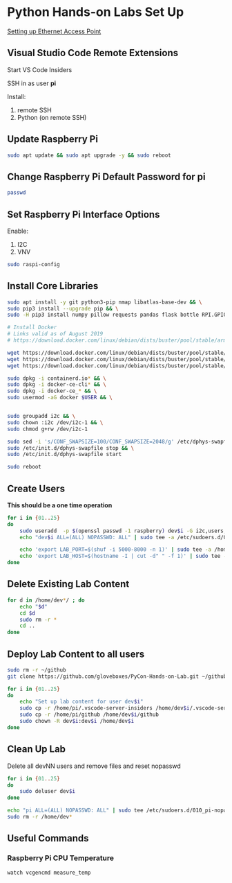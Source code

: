 # Python Hands-on Labs Set Up

[Setting up Ethernet Access Point](wifirouter.md)

## Visual Studio Code Remote Extensions

Start VS Code Insiders

SSH in as user **pi**

Install:

1. remote SSH
2. Python (on remote SSH)

## Update Raspberry Pi

```bash
sudo apt update && sudo apt upgrade -y && sudo reboot
```

## Change Raspberry Pi Default Password for pi

```bash
passwd
```

## Set Raspberry Pi Interface Options

Enable:

1. I2C
1. VNV

```bash
sudo raspi-config
```

## Install Core Libraries

```bash
sudo apt install -y git python3-pip nmap libatlas-base-dev && \
sudo pip3 install --upgrade pip && \
sudo -H pip3 install numpy pillow requests pandas flask bottle RPI.GPIO adafruit-blinka adafruit-circuitpython-bme280 adafruit-circuitpython-sht31d paho-mqtt autopep8 pylint

# Install Docker
# Links valid as of August 2019
# https://download.docker.com/linux/debian/dists/buster/pool/stable/armhf

wget https://download.docker.com/linux/debian/dists/buster/pool/stable/armhf/containerd.io_1.2.6-3_armhf.deb
wget https://download.docker.com/linux/debian/dists/buster/pool/stable/armhf/docker-ce-cli_19.03.1~3-0~debian-buster_armhf.deb
wget https://download.docker.com/linux/debian/dists/buster/pool/stable/armhf/docker-ce_19.03.1~3-0~debian-buster_armhf.deb

sudo dpkg -i containerd.io* && \
sudo dpkg -i docker-ce-cli* && \
sudo dpkg -i docker-ce_* && \
sudo usermod -aG docker $USER && \


sudo groupadd i2c && \
sudo chown :i2c /dev/i2c-1 && \
sudo chmod g+rw /dev/i2c-1

sudo sed -i 's/CONF_SWAPSIZE=100/CONF_SWAPSIZE=2048/g' /etc/dphys-swapfile && \
sudo /etc/init.d/dphys-swapfile stop && \
sudo /etc/init.d/dphys-swapfile start

sudo reboot
```

## Create Users

**This should be a one time operation**

```bash
for i in {01..25}
do
    sudo useradd  -p $(openssl passwd -1 raspberry) dev$i -G i2c,users,docker -m
    echo "dev$i ALL=(ALL) NOPASSWD: ALL" | sudo tee -a /etc/sudoers.d/010_pi-nopasswd

    echo 'export LAB_PORT=$(shuf -i 5000-8000 -n 1)' | sudo tee -a /home/dev$i/.bashrc
    echo 'export LAB_HOST=$(hostname -I | cut -d" " -f 1)' | sudo tee -a /home/dev$i/.bashrc
done
```

## Delete Existing Lab Content

```bash
for d in /home/dev*/ ; do
    echo "$d"
    cd $d
    sudo rm -r *
    cd ..
done
```

## Deploy Lab Content to all users

```bash
sudo rm -r ~/github
git clone https://github.com/gloveboxes/PyCon-Hands-on-Lab.git ~/github

for i in {01..25}
do
    echo "Set up lab content for user dev$i"
    sudo cp -r /home/pi/.vscode-server-insiders /home/dev$i/.vscode-server-insiders
    sudo cp -r /home/pi/github /home/dev$i/github
    sudo chown -R dev$i:dev$i /home/dev$i
done
```

## Clean Up Lab

Delete all devNN users and remove files and reset nopasswd

```bash
for i in {01..25}
do
    sudo deluser dev$i
done

echo "pi ALL=(ALL) NOPASSWD: ALL" | sudo tee /etc/sudoers.d/010_pi-nopasswd && \
sudo rm -r /home/dev*
```

## Useful Commands

### Raspberry Pi CPU Temperature

```bash
watch vcgencmd measure_temp
```
